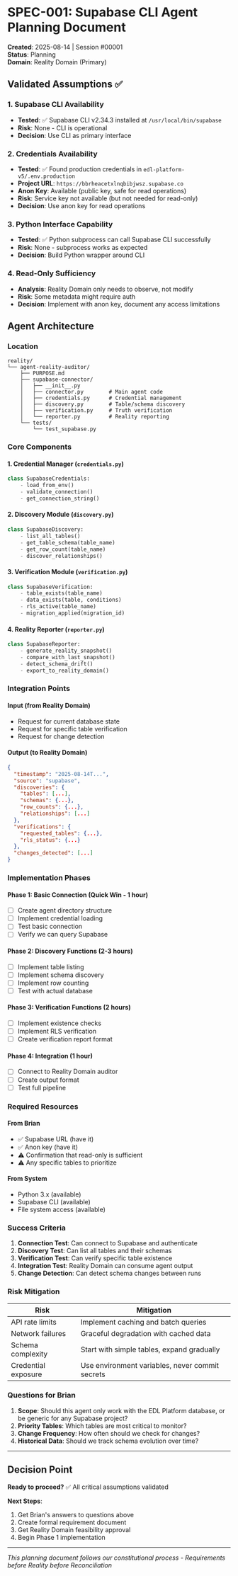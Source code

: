 # SPEC-001: Supabase CLI Agent Planning Document
**Created**: 2025-08-14 | Session #00001  
**Status**: Planning  
**Domain**: Reality Domain (Primary)  

## Validated Assumptions ✅

### 1. Supabase CLI Availability
- **Tested**: ✅ Supabase CLI v2.34.3 installed at `/usr/local/bin/supabase`
- **Risk**: None - CLI is operational
- **Decision**: Use CLI as primary interface

### 2. Credentials Availability  
- **Tested**: ✅ Found production credentials in `edl-platform-v5/.env.production`
- **Project URL**: `https://bbrheacetxlnqbibjwsz.supabase.co`
- **Anon Key**: Available (public key, safe for read operations)
- **Risk**: Service key not available (but not needed for read-only)
- **Decision**: Use anon key for read operations

### 3. Python Interface Capability
- **Tested**: ✅ Python subprocess can call Supabase CLI successfully
- **Risk**: None - subprocess works as expected
- **Decision**: Build Python wrapper around CLI

### 4. Read-Only Sufficiency
- **Analysis**: Reality Domain only needs to observe, not modify
- **Risk**: Some metadata might require auth
- **Decision**: Implement with anon key, document any access limitations

## Agent Architecture

### Location
```
reality/
└── agent-reality-auditor/
    ├── PURPOSE.md
    ├── supabase-connector/
    │   ├── __init__.py
    │   ├── connector.py        # Main agent code
    │   ├── credentials.py      # Credential management
    │   ├── discovery.py        # Table/schema discovery
    │   ├── verification.py     # Truth verification
    │   └── reporter.py         # Reality reporting
    └── tests/
        └── test_supabase.py
```

### Core Components

#### 1. Credential Manager (`credentials.py`)
```python
class SupabaseCredentials:
    - load_from_env()
    - validate_connection()
    - get_connection_string()
```

#### 2. Discovery Module (`discovery.py`)
```python
class SupabaseDiscovery:
    - list_all_tables()
    - get_table_schema(table_name)
    - get_row_count(table_name)
    - discover_relationships()
```

#### 3. Verification Module (`verification.py`)
```python
class SupabaseVerification:
    - table_exists(table_name)
    - data_exists(table, conditions)
    - rls_active(table_name)
    - migration_applied(migration_id)
```

#### 4. Reality Reporter (`reporter.py`)
```python
class SupabaseReporter:
    - generate_reality_snapshot()
    - compare_with_last_snapshot()
    - detect_schema_drift()
    - export_to_reality_domain()
```

### Integration Points

#### Input (from Reality Domain)
- Request for current database state
- Request for specific table verification
- Request for change detection

#### Output (to Reality Domain)
```json
{
  "timestamp": "2025-08-14T...",
  "source": "supabase",
  "discoveries": {
    "tables": [...],
    "schemas": {...},
    "row_counts": {...},
    "relationships": [...]
  },
  "verifications": {
    "requested_tables": {...},
    "rls_status": {...}
  },
  "changes_detected": [...]
}
```

### Implementation Phases

#### Phase 1: Basic Connection (Quick Win - 1 hour)
- [ ] Create agent directory structure
- [ ] Implement credential loading
- [ ] Test basic connection
- [ ] Verify we can query Supabase

#### Phase 2: Discovery Functions (2-3 hours)
- [ ] Implement table listing
- [ ] Implement schema discovery
- [ ] Implement row counting
- [ ] Test with actual database

#### Phase 3: Verification Functions (2 hours)
- [ ] Implement existence checks
- [ ] Implement RLS verification
- [ ] Create verification report format

#### Phase 4: Integration (1 hour)
- [ ] Connect to Reality Domain auditor
- [ ] Create output format
- [ ] Test full pipeline

### Required Resources

#### From Brian
- ✅ Supabase URL (have it)
- ✅ Anon key (have it)
- ⚠️ Confirmation that read-only is sufficient
- ⚠️ Any specific tables to prioritize

#### From System
- Python 3.x (available)
- Supabase CLI (available)
- File system access (available)

### Success Criteria

1. **Connection Test**: Can connect to Supabase and authenticate
2. **Discovery Test**: Can list all tables and their schemas
3. **Verification Test**: Can verify specific table existence
4. **Integration Test**: Reality Domain can consume agent output
5. **Change Detection**: Can detect schema changes between runs

### Risk Mitigation

| Risk | Mitigation |
|------|------------|
| API rate limits | Implement caching and batch queries |
| Network failures | Graceful degradation with cached data |
| Schema complexity | Start with simple tables, expand gradually |
| Credential exposure | Use environment variables, never commit secrets |

### Questions for Brian

1. **Scope**: Should this agent only work with the EDL Platform database, or be generic for any Supabase project?
2. **Priority Tables**: Which tables are most critical to monitor?
3. **Change Frequency**: How often should we check for changes?
4. **Historical Data**: Should we track schema evolution over time?

---

## Decision Point

**Ready to proceed?** ✅ All critical assumptions validated

**Next Steps**:
1. Get Brian's answers to questions above
2. Create formal requirement document
3. Get Reality Domain feasibility approval
4. Begin Phase 1 implementation

---

*This planning document follows our constitutional process - Requirements before Reality before Reconciliation*
